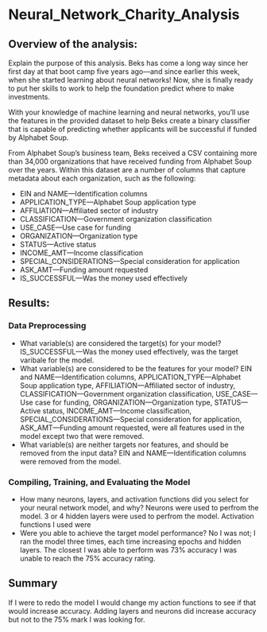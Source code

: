 # Neural_Network_Charity_Analysis

## Overview of the analysis: 
Explain the purpose of this analysis.
Beks has come a long way since her first day at that boot camp five years ago—and since earlier this week, when she started learning about neural networks! Now, she is finally ready to put her skills to work to help the foundation predict where to make investments.

With your knowledge of machine learning and neural networks, you’ll use the features in the provided dataset to help Beks create a binary classifier that is capable of predicting whether applicants will be successful if funded by Alphabet Soup.

From Alphabet Soup’s business team, Beks received a CSV containing more than 34,000 organizations that have received funding from Alphabet Soup over the years. Within this dataset are a number of columns that capture metadata about each organization, such as the following:

* EIN and NAME—Identification columns
* APPLICATION_TYPE—Alphabet Soup application type
* AFFILIATION—Affiliated sector of industry
* CLASSIFICATION—Government organization classification
* USE_CASE—Use case for funding
* ORGANIZATION—Organization type
* STATUS—Active status
* INCOME_AMT—Income classification
* SPECIAL_CONSIDERATIONS—Special consideration for application
* ASK_AMT—Funding amount requested
* IS_SUCCESSFUL—Was the money used effectively



## Results: 

### Data Preprocessing
* What variable(s) are considered the target(s) for your model?
IS_SUCCESSFUL—Was the money used effectively, was the target varibale for the model.
* What variable(s) are considered to be the features for your model?
EIN and NAME—Identification columns, APPLICATION_TYPE—Alphabet Soup application type, AFFILIATION—Affiliated sector of industry, CLASSIFICATION—Government organization classification, USE_CASE—Use case for funding, ORGANIZATION—Organization type, STATUS—Active status, INCOME_AMT—Income classification, SPECIAL_CONSIDERATIONS—Special consideration for application, ASK_AMT—Funding amount requested, were all features used in the model except two that were removed.
* What variable(s) are neither targets nor features, and should be removed from the input data?
EIN and NAME—Identification columns were removed from the model.
### Compiling, Training, and Evaluating the Model
* How many neurons, layers, and activation functions did you select for your neural network model, and why?
Neurons were used to perfrom the model.
3 or 4 hidden layers were used to perfrom the model.
Activation functions I used were
* Were you able to achieve the target model performance?
No I was not; I ran the model three times, each time increasing epochs and hidden layers. The closest I was able to perform was 73% accuracy I was unable to reach the 75% accuracy rating.

## Summary 
If I were to redo the model I would change my action functions to see if that would increase accuracy. Adding layers and neurons did increase accuracy but not to the 75% mark I was looking for. 
